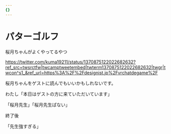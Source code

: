 ```yaml
---
{}
---
```

# パターゴルフ

桜月ちゃんがよくやってるやつ

https://twitter.com/kuma19211/status/1370875122022682632?ref_src=twsrctfw|twcamptweetembed|twterm1370875122022682632|twgr|twcon^s1_&ref_url=https%3A%2F%2Fdesignist.jp%2Fvrchatdegame%2F

桜月ちゃんをゲストに読んでもいいかもしれないです。

わたし「本日はゲストの方に来ていただいています」

「桜月先生」「桜月先生ぱない」

終了後

「先生強すぎる」